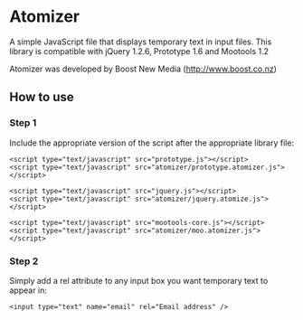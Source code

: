 Atomizer
========

A simple JavaScript file that displays temporary text in input files. This library is
compatible with jQuery 1.2.6, Prototype 1.6 and Mootools 1.2

Atomizer was developed by Boost New Media (http://www.boost.co.nz)

How to use
----------

### Step 1 ###

Include the appropriate version of the script after the appropriate library file:

    <script type="text/javascript" src="prototype.js"></script>
    <script type="text/javascript" src="atomizer/prototype.atomizer.js"></script>

    <script type="text/javascript" src="jquery.js"></script>
    <script type="text/javascript" src="atomizer/jquery.atomize.js"></script>

    <script type="text/javascript" src="mootools-core.js"></script>
    <script type="text/javascript" src="atomizer/moo.atomizer.js"></script>

### Step 2 ###

Simply add a rel attribute to any input box you want temporary text to appear in:

    <input type="text" name="email" rel="Email address" />

